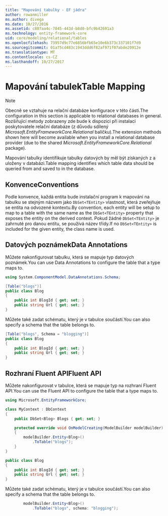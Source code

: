 ```yaml
---
title: "Mapování tabulky - EF jádra"
author: rowanmiller
ms.author: divega
ms.date: 10/27/2016
ms.assetid: c807aa4c-7845-443d-b8d0-bfc9b42691a3
ms.technology: entity-framework-core
uid: core/modeling/relational/tables
ms.openlocfilehash: 73957d9c77e6856bfb65e10e6b373c337101f7d9
ms.sourcegitcommit: 01a75cd483c1943ddd6f82af971f07abde20912e
ms.translationtype: MT
ms.contentlocale: cs-CZ
ms.lasthandoff: 10/27/2017
---
```

# <a name="table-mapping"></a><span data-ttu-id="adba0-102">Mapování tabulek</span><span class="sxs-lookup"><span data-stu-id="adba0-102">Table Mapping</span></span>

> [!NOTE]  
> <span data-ttu-id="adba0-103">Obecně se vztahuje na relační databáze konfigurace v této části.</span><span class="sxs-lookup"><span data-stu-id="adba0-103">The configuration in this section is applicable to relational databases in general.</span></span> <span data-ttu-id="adba0-104">Rozšiřující metody zobrazeny zde bude k dispozici při instalaci poskytovatele relační databáze (z důvodu sdílený *Microsoft.EntityFrameworkCore.Relational* balíčku).</span><span class="sxs-lookup"><span data-stu-id="adba0-104">The extension methods shown here will become available when you install a relational database provider (due to the shared *Microsoft.EntityFrameworkCore.Relational* package).</span></span>

<span data-ttu-id="adba0-105">Mapování tabulky identifikuje tabulky datových by měl být získaných z a uloženy v databázi.</span><span class="sxs-lookup"><span data-stu-id="adba0-105">Table mapping identifies which table data should be queried from and saved to in the database.</span></span>

## <a name="conventions"></a><span data-ttu-id="adba0-106">Konvence</span><span class="sxs-lookup"><span data-stu-id="adba0-106">Conventions</span></span>

<span data-ttu-id="adba0-107">Podle konvence, každá entita bude instalační program k mapování na tabulku se stejným názvem jako `DbSet<TEntity>` vlastnost, která zveřejňuje se entita na odvozené kontextu.</span><span class="sxs-lookup"><span data-stu-id="adba0-107">By convention, each entity will be setup to map to a table with the same name as the `DbSet<TEntity>` property that exposes the entity on the derived context.</span></span> <span data-ttu-id="adba0-108">Pokud žádné `DbSet<TEntity>` je zahrnuté pro danou entitu, se používá název třídy.</span><span class="sxs-lookup"><span data-stu-id="adba0-108">If no `DbSet<TEntity>` is included for the given entity, the class name is used.</span></span>

## <a name="data-annotations"></a><span data-ttu-id="adba0-109">Datových poznámek</span><span class="sxs-lookup"><span data-stu-id="adba0-109">Data Annotations</span></span>

<span data-ttu-id="adba0-110">Můžete nakonfigurovat tabulku, která se mapuje typ datových poznámek.</span><span class="sxs-lookup"><span data-stu-id="adba0-110">You can use Data Annotations to configure the table that a type maps to.</span></span>

``` csharp
using System.ComponentModel.DataAnnotations.Schema;
```
``` csharp
[Table("blogs")]
public class Blog
{
    public int BlogId { get; set; }
    public string Url { get; set; }
}
```

<span data-ttu-id="adba0-111">Můžete také zadat schématu, který je v tabulce součástí.</span><span class="sxs-lookup"><span data-stu-id="adba0-111">You can also specify a schema that the table belongs to.</span></span>

``` csharp
[Table("blogs", Schema = "blogging")]
public class Blog
{
    public int BlogId { get; set; }
    public string Url { get; set; }
}
```

## <a name="fluent-api"></a><span data-ttu-id="adba0-112">Rozhraní Fluent API</span><span class="sxs-lookup"><span data-stu-id="adba0-112">Fluent API</span></span>

<span data-ttu-id="adba0-113">Můžete nakonfigurovat v tabulce, která se mapuje typ na rozhraní Fluent API.</span><span class="sxs-lookup"><span data-stu-id="adba0-113">You can use the Fluent API to configure the table that a type maps to.</span></span>

``` csharp
using Microsoft.EntityFrameworkCore;
```
``` csharp
class MyContext : DbContext
{
    public DbSet<Blog> Blogs { get; set; }

    protected override void OnModelCreating(ModelBuilder modelBuilder)
    {
        modelBuilder.Entity<Blog>()
            .ToTable("blogs");
    }
}

public class Blog
{
    public int BlogId { get; set; }
    public string Url { get; set; }
}
```

<span data-ttu-id="adba0-114">Můžete také zadat schématu, který je v tabulce součástí.</span><span class="sxs-lookup"><span data-stu-id="adba0-114">You can also specify a schema that the table belongs to.</span></span>

<!-- [!code-csharp[Main](samples/core/relational/Modeling/FluentAPI/Samples/Relational/TableAndSchema.cs?highlight=2)] -->
``` csharp
        modelBuilder.Entity<Blog>()
            .ToTable("blogs", schema: "blogging");
```
